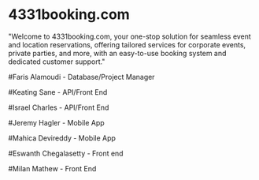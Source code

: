 # 4331booking.com

"Welcome to 4331booking.com, your one-stop solution for seamless event and location reservations, offering tailored services for corporate events, private parties, and more, with an easy-to-use booking system and dedicated customer support."

#Faris Alamoudi - Database/Project Manager

#Keating Sane - API/Front End

#Israel Charles - API/Front End

#Jeremy Hagler - Mobile App

#Mahica Devireddy - Mobile App

#Eswanth Chegalasetty - Front end

#Milan Mathew - Front End

